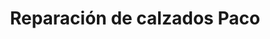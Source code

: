 ---
title: "Reparación de calzados Paco"
url: /vitigudino/reparacion-de-calzados-paco/
shop: zapatos
---